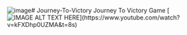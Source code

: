 ![image](https://github.com/EmirHanMamak/Journey-To-Victory/assets/65842327/7d506298-0fc9-4584-acb4-a48d37d81ce5)# Journey-To-Victory
Journey To Victory Game
[![IMAGE ALT TEXT HERE]([https://img.youtube.com/vi/YOUTUBE_VIDEO_ID_HERE/0.jpg](https://i9.ytimg.com/vi_webp/kFXDhp0UZMA/maxresdefault.webp?v=64e67647&sqp=COyEsacG&rs=AOn4CLBu7SBZ3KTtvVMxgPu_7l2kLwE0IQ)https://i9.ytimg.com/vi_webp/kFXDhp0UZMA/maxresdefault.webp?v=64e67647&sqp=COyEsacG&rs=AOn4CLBu7SBZ3KTtvVMxgPu_7l2kLwE0IQ)](https://www.youtube.com/watch?v=kFXDhp0UZMA&t=8s)

